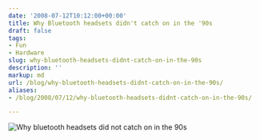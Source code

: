 ```yaml
---
date: '2008-07-12T10:12:00+00:00'
title: Why Bluetooth headsets didn't catch on in the '90s
draft: false
tags:
- Fun
- Hardware
slug: why-bluetooth-headsets-didnt-catch-on-in-the-90s
description: ''
markup: md
url: /blog/why-bluetooth-headsets-didnt-catch-on-in-the-90s/
aliases:
- /blog/2008/07/12/why-bluetooth-headsets-didnt-catch-on-in-the-90s/

---
```


![Why bluetooth headsets did not catch on in the 90s](http://bradmontgomery.net/images/1990s_bluetooth.png)